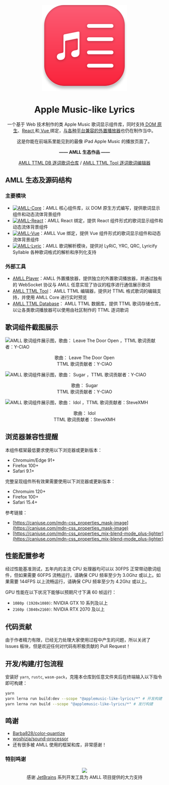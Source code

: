 <div align=center>

![](packages/bncm/src/assets/amll-icon.svg)

# Apple Music-like Lyrics

一个基于 Web 技术制作的类 Apple Music 歌词显示组件库，同时支持[ DOM 原生](./packages/core/README.md)、[React ](./packages/react/README.md)和[ Vue ](./packages/react/README.md)绑定，[与各种平台兼容的外置播放器](./packages/player/README.md)也仍在制作当中。

这是你能在前端系里能见到的最像 iPad Apple Music 的播放页面了。

**—— AMLL 生态作品 ——**

[AMLL TTML DB 逐词歌词仓库](https://github.com/Steve-xmh/amll-ttml-db)
/
[AMLL TTML Tool 逐词歌词编辑器](https://github.com/Steve-xmh/amll-ttml-tool)

</div>

## AMLL 生态及源码结构

### 主要模块

- [![AMLL-Core](https://img.shields.io/badge/Core-%233178c6?label=Apple%20Music-like%20Lyrics&labelColor=%23FB5C74)](./packages/core/README.md)：AMLL 核心组件库，以 DOM 原生方式编写，提供歌词显示组件和动态流体背景组件
- [![AMLL-React](https://img.shields.io/badge/React-%23149eca?label=Apple%20Music-like%20Lyrics&labelColor=%23FB5C74)](./packages/react/README.md)：AMLL React 绑定，提供 React 组件形式的歌词显示组件和动态流体背景组件
- [![AMLL-Vue](https://img.shields.io/badge/Vue-%2342d392?label=Apple%20Music-like%20Lyrics&labelColor=%23FB5C74)](./packages/vue/README.md)：AMLL Vue 绑定，提供 Vue 组件形式的歌词显示组件和动态流体背景组件
- [![AMLL-Lyric](https://img.shields.io/badge/Lyric-%23FB8C84?label=Apple%20Music-like%20Lyrics&labelColor=%23FB5C74)](./packages/lyric/README.md)：AMLL 歌词解析模块，提供对 LyRiC, YRC, QRC, Lyricify Syllable 各种歌词格式的解析和序列化支持

### 外部工具

- [AMLL Player](./packages/player/README.md)：AMLL 外置播放器，提供独立的外置歌词播放器，并通过独有的 WebSocket 协议与 AMLL 任意实现了协议的程序进行通信展示歌词
- [AMLL TTML Tool](https://github.com/Steve-xmh/amll-ttml-tool)： AMLL TTML 编辑器，提供对 TTML 格式歌词的编辑支持，并使用 AMLL Core 进行实时预览
- [AMLL TTML Database](https://github.com/Steve-xmh/amll-ttml-db)： AMLL TTML 数据库，提供 TTML 歌词存储仓库，以让各类歌词播放器可以使用由社区制作的 TTML 逐词歌词

## 歌词组件截图展示

![AMLL 歌词组件展示图，歌曲： Leave The Door Open ，TTML 歌词贡献者：Y-CIAO](https://github.com/Steve-xmh/applemusic-like-lyrics/assets/39523898/8a6a671f-7d67-4b86-a152-b1d0aa53c24b)

<div align=center>
歌曲： Leave The Door Open
<br/>
TTML 歌词贡献者：Y-CIAO
</div>

![AMLL 歌词组件展示图，歌曲： Sugar ，TTML 歌词贡献者：Y-CIAO](https://github.com/Steve-xmh/applemusic-like-lyrics/assets/39523898/1c4fc650-474b-4bf4-9ded-6a73b3d7fe9d)

<div align=center>
歌曲： Sugar
<br/>
TTML 歌词贡献者：Y-CIAO
</div>

![AMLL 歌词组件展示图，歌曲： Idol ，TTML 歌词贡献者：SteveXMH](https://github.com/Steve-xmh/applemusic-like-lyrics/assets/39523898/f6a14ee5-36fd-4529-99fc-1c123864819f)

<div align=center>
歌曲： Idol
<br/>
TTML 歌词贡献者：SteveXMH
</div>

## 浏览器兼容性提醒

本组件框架最低要求使用以下浏览器或更新版本：
- Chromuim/Edge 91+
- Firefox 100+
- Safari 9.1+

完整呈现组件所有效果需要使用以下浏览器或更新版本：
- Chromuim 120+
- Firefox 100+
- Safari 15.4+

参考链接：
- [https://caniuse.com/mdn-css_properties_mask-image](https://caniuse.com/mdn-css_properties_mask-image)
- [https://caniuse.com/mdn-css_properties_mix-blend-mode_plus-lighter](https://caniuse.com/mdn-css_properties_mix-blend-mode_plus-lighter)

## 性能配置参考

经过性能基准测试，五年内的主流 CPU 处理器均可以以 30FPS 正常带动歌词组件，但如果需要 60FPS 流畅运行，请确保 CPU 频率至少为 3.0Ghz 或以上。如果需要 144FPS 以上流畅运行，请确保 CPU 频率至少为 4.2Ghz 或以上。

GPU 性能在以下状况下能够以预期尺寸下满 60 帧运行：
- `1080p (1920x1080)`: NVIDIA GTX 10 系列及以上
- `2160p (3840x2160)`: NVIDIA RTX 2070 及以上

## 代码贡献

由于作者精力有限，已经无力处理大家使用过程中产生的问题，所以关闭了 Issues 板块，但是欢迎任何对代码有积极贡献的 Pull Request！

## 开发/构建/打包流程

安装好 `yarn`, `rustc`, `wasm-pack`，克隆本仓库到任意文件夹后在终端输入以下指令即可构建：

```bash
yarn
yarn lerna run build:dev --scope "@applemusic-like-lyrics/*" # 开发构建
yarn lerna run build --scope "@applemusic-like-lyrics/*" # 发行构建
```

## 鸣谢

- [Barba828/color-quantize](https://github.com/Barba828/color-quantize)
- [woshizja/sound-processor](https://github.com/woshizja/sound-processor)
- 还有很多被 AMLL 使用的框架和库，非常感谢！

### 特别鸣谢

<div align="center">
<image src="https://resources.jetbrains.com/storage/products/company/brand/logos/jb_beam.svg"></image>
<div>
感谢 <a href=https://jb.gg/OpenSourceSupport>JetBrains</a> 系列开发工具为 AMLL 项目提供的大力支持
</div>
</div>
